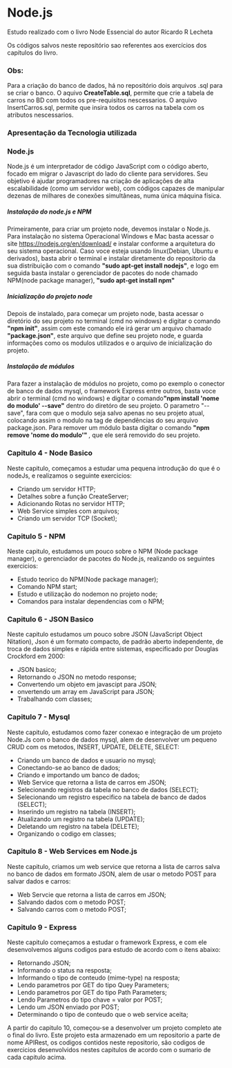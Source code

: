 # Node.js

<p>Estudo realizado com o livro Node Essencial do autor Ricardo R Lecheta

Os códigos salvos neste repositório sao referentes aos exercícios dos capítulos do livro.

<h3>Obs:</h3>
<p>Para a criação do banco de dados, há no repositório dois arquivos .sql para se criar o banco. O aquivo <b>CreateTable.sql</b>, permite que crie a tabela de carros no BD com todos os pre-requisitos nescessarios. O arquivo </b>InsertCarros.sql</b>, permite que insira todos os carros na tabela com os atributos nescessarios. </p>

<h3>Apresentação da Tecnologia utilizada</h3>

<h3>Node.js</h3>

<p>Node.js é um interpretador de código JavaScript com o código aberto, focado em migrar o Javascript do lado do cliente para servidores. Seu objetivo é ajudar programadores na criação de aplicações de alta escalabilidade (como um servidor web), com códigos capazes de manipular dezenas de milhares de conexões simultâneas, numa única máquina física.

<h5>Instalação do node.js e NPM</h5>

Primeiramente, para criar um projeto node, devemos instalar o Node.js. Para instalação no sistema Operacional Windows e Mac basta acessar o site https://nodejs.org/en/download/ e instalar conforme a arquitetura do seu sistema operacional. Caso voce esteja usando linux(Debian, Ubuntu e derivados), basta abrir o terminal e instalar diretamente do repositorio da sua distribuição com o comando <b>"sudo apt-get install nodejs"</b>, e logo em seguida basta instalar o gerenciador de pacotes do node chamado NPM(node package manager), <b>"sudo apt-get install npm"</b>

<h5>Inicialização do projeto node</h5>

Depois de instalado, para começar um projeto node, basta acessar o diretório do seu projeto no terminal (cmd no windows) e digitar o comando <b>"npm init"</b>, assim com este comando ele irá gerar um arquivo chamado <b>"package.json"</b>, este arquivo que define seu projeto node, e guarda informações como os modulos utilizados e o arquivo de inicialização do projeto.

<h5>Instalação de módulos</h5>

Para fazer a instalação de módulos no projeto, como po exemplo o conector de banco de dados mysql, o framework Express entre outros, basta voce abrir o terminal (cmd no windows) e digitar o comando<b>"npm install 'nome do modulo' --save"</b> dentro do diretóro de seu projeto. O parametro "--save", fara com que o modulo seja salvo apenas no seu projeto atual, colocando assim o modulo na tag de dependências do seu arquivo package.json. Para remover um módulo basta digitar o comando <b>"npm remove 'nome do modulo'" </b>, que ele será removido do seu projeto.
</p>



</p>

<h3>Capitulo 4 - Node Basico</h3>

<p>Neste capitulo, começamos a estudar uma pequena introdução do que é o nodeJs, e realizamos o seguinte exercicios: 

  <ul>
    <li>Criando um servidor HTTP;</li>
    <li>Detalhes sobre a função CreateServer;</li>
    <li>Adicionando Rotas no servidor HTTP;</li>
    <li>Web Service simples com arquivos;</li>
    <li>Criando um servidor TCP (Socket);</li>
  </ul>
</p>

<h3>Capitulo 5 - NPM</h3>

<p>Neste capitulo, estudamos um pouco sobre o NPM (Node package manager), o gerenciador de pacotes do Node.js, realizando os seguintes exercicios:
  
   <ul>
    <li>Estudo teorico do NPM(Node package manager);</li>
    <li>Comando NPM start;</li>
    <li>Estudo e utilização do nodemon no projeto node;</li>
    <li>Comandos para instalar dependencias com o NPM;</li>
  </ul>
</p>


<h3>Capitulo 6 - JSON Basico</h3>

<p>Neste capitulo estudamos um pouco sobre JSON (JavaScript Object Nitation), Json é um formato compacto, de padrão aberto independente, de troca de dados simples e rápida entre sistemas, especificado por Douglas Crockford em 2000:</p>

 <ul>
    <li>JSON basico;</li>
    <li>Retornando o JSON no metodo response;</li>
    <li>Convertendo um objeto em javascipt para JSON;</li>
    <li>onvertendo um array em JavaScript para JSON;</li>
    <li>Trabalhando com classes;</li>
 </ul>
 
 <h3>Capitulo 7 - Mysql</h3>
 
 <p>Neste capitulo, estudamos como fazer conexao e integração de um projeto Node.Js com o banco de dados mysql, alem de desenvolver um pequeno CRUD com os metodos, INSERT, UPDATE, DELETE, SELECT:</p>

 <ul>
    <li>Criando um banco de dados e usuario no mysql;</li>
    <li>Conectando-se ao banco de dados;</li>
    <li>Criando e importando um banco de dados;</li>
    <li>Web Service que retorna a lista de carros em JSON;</li>
    <li>Selecionando registros da tabela no banco de dados (SELECT);</li>
    <li>Selecionando um registro especifico na tabela de banco de dados (SELECT);</li>
    <li>Inserindo um registro na tabela (INSERT);</li>
    <li>Atualizando um registro na tabela (UPDATE);</li>
    <li>Deletando um registro na tabela (DELETE);</li>
    <li>Organizando o codigo em classes;</li>
 </ul>

 <h3>Capitulo 8 - Web Services em Node.js</h3>
 
 <p>Neste capitulo, criamos um web service que retorna a lista de carros salva no banco de dados em formato JSON, alem de usar o metodo POST para salvar dados e carros: </p>
 
  <ul>
    <li>Web Servcie que retorna a lista de carros em JSON;</li>
    <li>Salvando dados com o metodo POST;</li>
    <li>Salvando carros com o metodo POST;</li>
 </ul>
 
 <h3>Capitulo 9 - Express</h3>
 
  <p>Neste capitulo começamos a estudar o framework Express, e com ele desenvolvemos alguns codigos para estudo de acordo com o itens abaixo: </p>

  <ul>
    <li>Retornando JSON;</li>
    <li>Informando o status na resposta;</li>
    <li>Informando o tipo de conteudo (mime-type) na resposta;</li>
    <li>Lendo parametros por GET do tipo Quey Parameters;</li>
    <li>Lendo parametros por GET do tipo Path Parameters;</li>
    <li>Lendo Parametros do tipo chave = valor por POST;</li>
    <li>Lendo um JSON enviado por POST;</li>
    <li>Determinando o tipo de conteudo que o web service aceita;</li>
 </ul>

<p>A partir do capitulo 10, começou-se a desenvolver um projeto completo ate o final do livro. Este projeto esta armazenado em um repositorio a parte de nome APIRest, os codigos contidos neste repositorio, são codigos de exercicios desenvolvidos nestes capitulos de acordo com o sumario de cada capitulo acima.</p>
